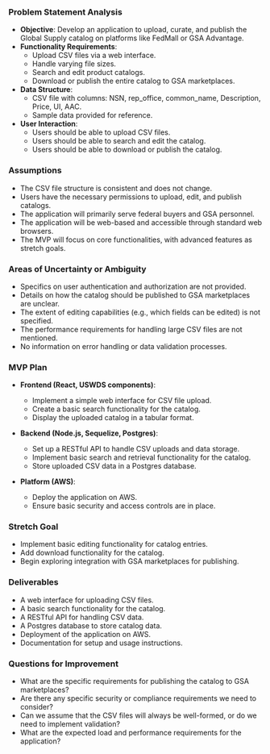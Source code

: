 ### Problem Statement Analysis

- **Objective**: Develop an application to upload, curate, and publish the Global Supply catalog on platforms like FedMall or GSA Advantage.
- **Functionality Requirements**:
  - Upload CSV files via a web interface.
  - Handle varying file sizes.
  - Search and edit product catalogs.
  - Download or publish the entire catalog to GSA marketplaces.
- **Data Structure**:
  - CSV file with columns: NSN, rep_office, common_name, Description, Price, UI, AAC.
  - Sample data provided for reference.
- **User Interaction**:
  - Users should be able to upload CSV files.
  - Users should be able to search and edit the catalog.
  - Users should be able to download or publish the catalog.

### Assumptions

- The CSV file structure is consistent and does not change.
- Users have the necessary permissions to upload, edit, and publish catalogs.
- The application will primarily serve federal buyers and GSA personnel.
- The application will be web-based and accessible through standard web browsers.
- The MVP will focus on core functionalities, with advanced features as stretch goals.

### Areas of Uncertainty or Ambiguity

- Specifics on user authentication and authorization are not provided.
- Details on how the catalog should be published to GSA marketplaces are unclear.
- The extent of editing capabilities (e.g., which fields can be edited) is not specified.
- The performance requirements for handling large CSV files are not mentioned.
- No information on error handling or data validation processes.

### MVP Plan

- **Frontend (React, USWDS components)**:
  - Implement a simple web interface for CSV file upload.
  - Create a basic search functionality for the catalog.
  - Display the uploaded catalog in a tabular format.
  
- **Backend (Node.js, Sequelize, Postgres)**:
  - Set up a RESTful API to handle CSV uploads and data storage.
  - Implement basic search and retrieval functionality for the catalog.
  - Store uploaded CSV data in a Postgres database.

- **Platform (AWS)**:
  - Deploy the application on AWS.
  - Ensure basic security and access controls are in place.

### Stretch Goal

- Implement basic editing functionality for catalog entries.
- Add download functionality for the catalog.
- Begin exploring integration with GSA marketplaces for publishing.

### Deliverables

- A web interface for uploading CSV files.
- A basic search functionality for the catalog.
- A RESTful API for handling CSV data.
- A Postgres database to store catalog data.
- Deployment of the application on AWS.
- Documentation for setup and usage instructions.

### Questions for Improvement

- What are the specific requirements for publishing the catalog to GSA marketplaces?
- Are there any specific security or compliance requirements we need to consider?
- Can we assume that the CSV files will always be well-formed, or do we need to implement validation?
- What are the expected load and performance requirements for the application?